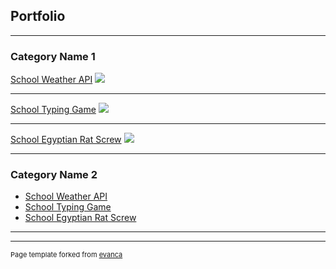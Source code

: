 ## Portfolio

---

### Category Name 1 

[School Weather API](/sample_page)
<img src="images/dummy_thumbnail.jpg?raw=true"/>

---
[School Typing Game](/pdf/sample_presentation.pdf)
<img src="images/dummy_thumbnail.jpg?raw=true"/>

---
[School Egyptian Rat Screw](http://example.com/)
<img src="images/dummy_thumbnail.jpg?raw=true"/>

---

### Category Name 2

- [School Weather API](http://example.com/)
- [School Typing Game](http://example.com/)
- [School Egyptian Rat Screw](http://example.com/)

---




---
<p style="font-size:11px">Page template forked from <a href="https://github.com/evanca/quick-portfolio">evanca</a></p>
<!-- Remove above link if you don't want to attibute -->
